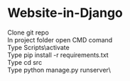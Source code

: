 # Website-in-Django

Clone git repo\
In project folder open CMD comand\
Type Scripts\activate\
Type pip install -r requirements.txt\
Type cd src\
Type python manage.py runserver\